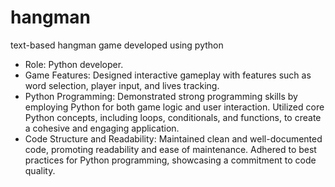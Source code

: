 # hangman
text-based hangman game developed using python

-	Role: Python developer.
-	Game Features: Designed interactive gameplay with features such as word selection, player input, and lives tracking.
-	Python Programming: Demonstrated strong programming skills by employing Python for both game logic and user interaction. Utilized core Python concepts, including loops, conditionals, and functions, to create a cohesive and engaging application.
-	Code Structure and Readability: Maintained clean and well-documented code, promoting readability and ease of maintenance. Adhered to best practices for Python programming, showcasing a commitment to code quality.
